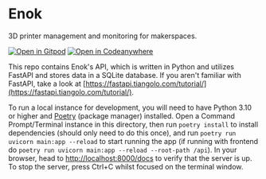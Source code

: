 # Enok

3D printer management and monitoring for makerspaces.

[![Open in Gitpod](https://gitpod.io/button/open-in-gitpod.svg)](https://gitpod.io/#https://github.com/tomglennhs/enok)
[![Open in Codeanywhere](https://codeanywhere.com/img/open-in-codeanywhere-btn.svg)](https://app.codeanywhere.com/#https://github.com/tomglennhs/enok)

This repo contains Enok's API, which is written in Python and utilizes FastAPI and stores data in a SQLite database. If you aren't familiar with FastAPI, take a look at [https://fastapi.tiangolo.com/tutorial/](https://fastapi.tiangolo.com/tutorial/).

<!-- TODO: Add more docs here, explain how to clone the repo, etc -->
<!-- https://github.com/tiangolo/full-stack-fastapi-postgresql/ - probably will want to refer back to this for project structure -->
To run a local instance for development, you will need to have Python 3.10 or higher and [Poetry](https://python-poetry.org/docs/) (package manager) installed. Open a Command Prompt/Terminal instance in this directory, then run `poetry install` to install dependencies (should only need to do this once), and run `poetry run uvicorn main:app --reload` to start running the app (if running with frontend do `poetry run uvicorn main:app --reload --root-path /api`). In your browser, head to [http://localhost:8000/docs](http://localhost:8000/docs) to verify that the server is up. To stop the server, press Ctrl+C whilst focused on the terminal window.
